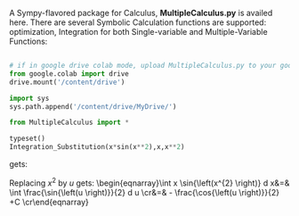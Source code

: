 A Sympy-flavored package for Calculus, **MultipleCalculus.py** is availed here. There are several Symbolic Calculation functions are supported: optimization, Integration for both Single-variable and Multiple-Variable Functions:

```python

# if in google drive colab mode, upload MultipleCalculus.py to your google drive
from google.colab import drive
drive.mount('/content/drive')

import sys
sys.path.append('/content/drive/MyDrive/')

from MultipleCalculus import *

typeset()
Integration_Substitution(x*sin(x**2),x,x**2)

```
gets:

Replacing $x^2$ by $u$ gets:
\begin{eqnarray}\int x \sin{\left(x^{2} \right)} d x&=& \int \frac{\sin{\left(u \right)}}{2} d u \cr&=& - \frac{\cos{\left(u \right)}}{2} +C \cr\end{eqnarray}
